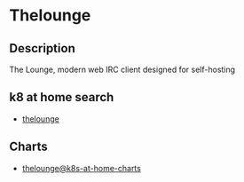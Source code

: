 # Thelounge

## Description

The Lounge, modern web IRC client designed for self-hosting

## k8 at home search

- [thelounge](https://nanne.dev/k8s-at-home-search/#/thelounge)

## Charts

- [thelounge@k8s-at-home-charts](https://k8s-at-home.com/charts/)
